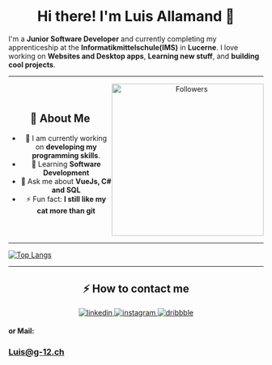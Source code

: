 <p><img align="center" src="https://images.unsplash.com/photo-1605379399642-870262d3d051?q=80&w=2106&auto=format&fit=crop&ixlib=rb-4.0.3&ixid=M3wxMjA3fDB8MHxwaG90by1wYWdlfHx8fGVufDB8fHx8fA%3D%3D" alt="" /></p>
<!-- Greet -->
<div align="center">
  <h1>Hi there! I'm Luis Allamand 👋</h1>
</div>

I'm a **Junior Software Developer** and currently completing my apprenticeship at the **Informatikmittelschule(IMS)** in **Lucerne**. I love working on **Websites and Desktop apps**, **Learning new stuff**, and **building cool projects**.

---

<div align="center" style="display: flex; align-items: center;">
  <div style="flex: 1;">
    <h2> 🚀 About Me </h2>
    <ul>
      <li>🌱 I am currently working on <strong>developing my programming skills</strong>.</li>
      <li>📖 Learning <strong>Software Development</strong></li>
      <li>💬 Ask me about <strong>VueJs, C# and SQL</strong></li>
      <li>⚡ Fun fact: <strong>I still like my cat more than git</strong></li>
    </ul>
  </div>
  <div>
    <img width="300px" alt="Followers" title="Follow me on GitHub" src="https://images.unsplash.com/photo-1505238680356-667803448bb6?q=80&w=2070&auto=format&fit=crop&ixlib=rb-4.0.3&ixid=M3wxMjA3fDB8MHxwaG90by1wYWdlfHx8fGVufDB8fHx8fA%3D%3D" style="max-width: 100%;">
  </div>
</div>

---

[![Top Langs](https://github-readme-stats.vercel.app/api/top-langs/?username=LuisAll12&layout=donut)](https://github.com/anuraghazra/github-readme-stats)

---

<h2 align="center">⚡️ How to contact me</h2>
<div align="center">
  <a href="https://www.linkedin.com/in/luis-allamand-b01637352" target="_blank">
    <img src="https://img.shields.io/badge/linkedin-logo?style=for-the-badge&logo=linkedin&logoColor=white&color=#0a77b6" alt="linkedin" />
  </a>
  <a href="https://www.instagram.com/luis_sui1866/" target="_blank">
    <img src="https://img.shields.io/badge/instagram-logo?style=for-the-badge&logo=instagram&logoColor=white&color=#F35369" alt="instagram" />
  </a>
  <a href="https://www.dribbble.com/LuisAll12" target="_blank">
    <img src="https://img.shields.io/badge/dribbble-logo?style=for-the-badge&logo=dribbble&logoColor=white&color=#ea64d9" alt="dribbble" />
  </a>
</div>

#### or Mail:
### Luis@g-12.ch
